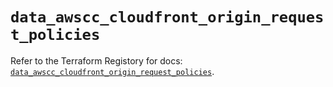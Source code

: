 # `data_awscc_cloudfront_origin_request_policies`

Refer to the Terraform Registory for docs: [`data_awscc_cloudfront_origin_request_policies`](https://registry.terraform.io/providers/hashicorp/awscc/0.70.0/docs/data-sources/cloudfront_origin_request_policies).
